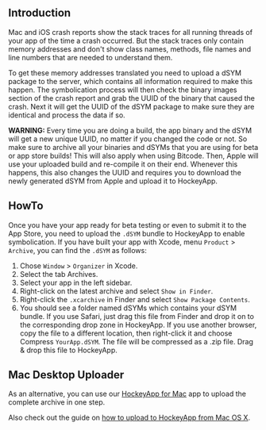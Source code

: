 ## Introduction

Mac and iOS crash reports show the stack traces for all running threads of your app of the time a crash occurred. But the stack traces only contain memory addresses and don't show class names, methods, file names and line numbers that are needed to understand them.

To get these memory addresses translated you need to upload a dSYM package to the server, which contains all information required to make this happen. The symbolication process will then check the binary images section of the crash report and grab the UUID of the binary that caused the crash. Next it will get the UUID of the dSYM package to make sure they are identical and process the data if so.

**WARNING:** Every time you are doing a build, the app binary and the dSYM will get a new unique UUID, no matter if you changed the code or not. So make sure to archive all your binaries and dSYMs that you are using for beta or app store builds!
This will also apply when using Bitcode. Then, Apple will use your uploaded build and re-compile it on their end. Whenever this happens, this also changes the UUID and requires you to download the newly generated dSYM from Apple and upload it to HockeyApp.

## HowTo

Once you have your app ready for beta testing or even to submit it to the App Store, you need to upload the `.dSYM` bundle to HockeyApp to enable symbolication. If you have built your app with Xcode, menu `Product` > `Archive`, you can find the `.dSYM` as follows:

1. Chose `Window` > `Organizer` in Xcode.
2. Select the tab Archives.
3. Select your app in the left sidebar.
4. Right-click on the latest archive and select `Show in Finder`.
5. Right-click the `.xcarchive` in Finder and select `Show Package Contents`.
6. You should see a folder named dSYMs which contains your dSYM bundle. If you use Safari, just drag this file from Finder and drop it on to the corresponding drop zone in HockeyApp. If you use another browser, copy the file to a different location, then right-click it and choose Compress `YourApp.dSYM`. The file will be compressed as a .zip file. Drag & drop this file to HockeyApp. 

## Mac Desktop Uploader

As an alternative, you can use our [HockeyApp for Mac](http://hockeyapp.net/releases/mac/) app to upload the complete archive in one step.

Also check out the guide on [how to upload to HockeyApp from Mac OS X](http://support.hockeyapp.net/kb/client-integration-ios-mac-os-x/how-to-upload-to-hockeyapp-from-mac-os-x).